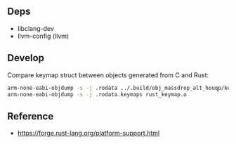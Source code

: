 ## Deps

* libclang-dev
* llvm-config (llvm)

## Develop

Compare keymap struct between objects generated from C and Rust:

```bash
arm-none-eabi-objdump -s -j .rodata ../.build/obj_massdrop_alt_houqp/keyboards/massdrop/alt/keymaps/houqp/keymap.o
arm-none-eabi-objdump -s -j .rodata.keymaps rust_keymap.o
```

## Reference

* https://forge.rust-lang.org/platform-support.html

